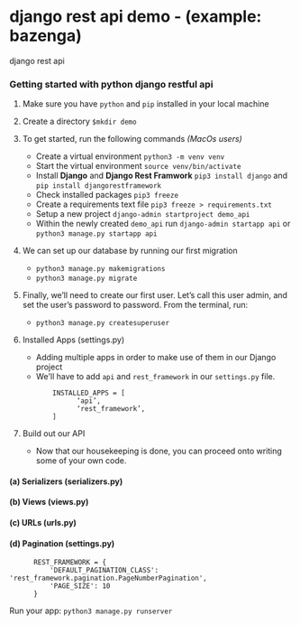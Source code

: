 # django rest api demo - (example: bazenga)
django rest api 

### Getting started with python django restful api
1. Make sure you have `python` and `pip` installed in your local machine
2. Create a directory `$mkdir demo`
4. To get started, run the following commands *(MacOs users)*
    - Create a virtual environment `python3 -m venv venv`
    - Start the virtual environment `source venv/bin/activate`
    - Install **Django** and **Django Rest Framwork** `pip3 install django` and `pip install djangorestframework`
    - Check installed packages `pip3 freeze`
    - Create a requirements text file `pip3 freeze > requirements.txt`
    - Setup a new project `django-admin startproject demo_api`
    - Within the newly created `demo_api` run `django-admin startapp api` or `python3 manage.py startapp api`
      
5. We can set up our database by running our first migration
   - `python3 manage.py makemigrations`
   - `python3 manage.py migrate`
   
6. Finally, we’ll need to create our first user. Let’s call this user admin, and set the user’s password to password. From the terminal, run:
   - `python3 manage.py createsuperuser`

7. Installed Apps (settings.py)
   - Adding multiple apps in order to make use of them in our Django project
   - We'll have to add `api` and `rest_framework` in our `settings.py` file.
     ```python:
         INSTALLED_APPS = [
               ‘api’,
               ‘rest_framework’,
         ]
      ```

8. Build out our API
   - Now that our housekeeping is done, you can proceed onto writing some of your own code.

#### (a) Serializers (serializers.py)
#### (b) Views (views.py)
#### (c) URLs (urls.py)
#### (d) Pagination (settings.py)
   ```python:
         REST_FRAMEWORK = {
             'DEFAULT_PAGINATION_CLASS': 'rest_framework.pagination.PageNumberPagination',
             'PAGE_SIZE': 10
         }
   ```

Run your app: `python3 manage.py runserver`
